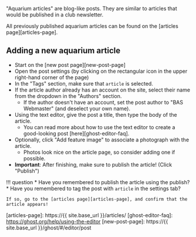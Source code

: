 "Aquarium articles" are blog-like posts. They are similar to articles that would
be published in a club newsletter.

All previously published aquarium articles can be found on the [articles page][articles-page].

## Adding a new aquarium article

* Start on the [new post page][new-post-page]
* Open the post settings (by clicking on the rectangular icon in the upper right-hand corner of the page)
* In the "Tags" section, make sure that `article` is selected.
* If the article author already has an account on the site, select their name from the dropdown in the "Authors" section.
    * If the author doesn't have an account, set the post author to "BAS Webmaster" (and deselect your own name).
* Using the text editor, give the post a title, then type the body of the article.
  *  You can read more about how to use the text editor to create a good-looking post [here][ghost-editor-faq].
* Optionally, click "Add feature image" to associate a photograph with the article.
    * Photos look nice on the article page, so consider adding one if possible.
* **Important**: After finishing, make sure to publish the article! (Click "Publish")

!!! question
    * Have you remembered to publish the article using the publish?
    * Have you remembered to tag the post with `article` in the settings tab?

    If so, go to the [articles page][articles-page], and confirm that the article appears!

[articles-page]: https://{{ site.base_url }}/articles/
[ghost-editor-faq]: https://ghost.org/help/using-the-editor
[new-post-page]: https://{{ site.base_url }}/ghost/#/editor/post
